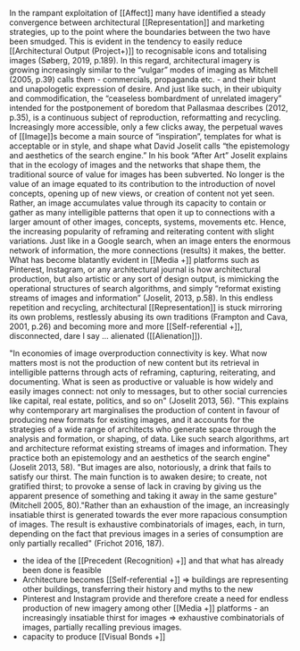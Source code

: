 In the rampant exploitation of [[Affect]] many have identified a steady convergence between architectural [[Representation]] and marketing strategies, up to the point where the boundaries between the two have been smudged. This is evident in the tendency to easily reduce [[Architectural Output (Project+)]] to recognisable icons and totalising images (Søberg, 2019, p.189). In this regard, architectural imagery is growing increasingly similar to the “vulgar” modes of imaging as Mitchell (2005, p.39) calls them - commercials, propaganda etc. - and their blunt and unapologetic expression of desire. And just like such, in their ubiquity and commodification, the “ceaseless bombardment of unrelated imagery” intended for the postponement of boredom that Pallasmaa describes (2012, p.35), is a continuous subject of reproduction, reformatting and recycling. Increasingly more accessible, only a few clicks away, the perpetual waves of [[Image]]s become a main source of “inspiration”, templates for what is acceptable or in style, and shape what David Joselit calls “the epistemology and aesthetics of the search engine.” In his book “After Art” Joselit explains that in the ecology of images  and the networks that shape them, the traditional source of value for images has been subverted. No longer is the value of an image equated to its contribution to the introduction of novel concepts, opening up of new views, or creation of content not yet seen. Rather, an image accumulates value through its capacity to contain or gather as many intelligible patterns that open it up to connections with a larger amount of other images, concepts, systems, movements etc. Hence, the increasing popularity of reframing and reiterating content with slight variations. Just like in a Google search, when an image enters the enormous network of information, the more connections (results) it makes, the better. What has become blatantly evident in [[Media +]] platforms such as Pinterest, Instagram, or any architectural journal is how architectural production, but also artistic or any sort of design output, is mimicking the operational structures of search algorithms, and simply “reformat existing streams of images and information” (Joselit, 2013, p.58). In this endless repetition and recycling, architectural [[Representation]] is stuck mirroring its own problems, restlessly abusing its own traditions (Frampton and Cava, 2001, p.26) and becoming more and more [[Self-referential +]], disconnected, dare I say ... alienated ([[Alienation]]).

"In economies of image overproduction connectivity is key. What now matters most is not the production of new content but its retrieval in intelligible patterns through acts of reframing, capturing, reiterating, and documenting. What is seen as productive or valuable is how widely and easily images connect: not only to messages, but to other social currencies like capital, real estate, politics, and so on" (Joselit 2013, 56). "This explains why contemporary art marginalises the production of content in favour of producing new formats for existing images, and it accounts for the strategies of a wide range of architects who generate space through the analysis and formation, or shaping, of data. Like such search algorithms, art and architecture reformat existing streams of images and information. They practice both an epistemology and an aesthetics of the search engine" (Joselit 2013, 58). "But images are also, notoriously, a drink that fails to satisfy our thirst. The main function is to awaken desire; to create, not gratified thirst; to provoke a sense of lack in craving by giving us the apparent presence of something and taking it away in the same gesture" (Mitchell 2005, 80)."Rather than an exhaustion of the image, an increasingly insatiable thirst is generated towards the ever more rapacious consumption of images. The result is exhaustive combinatorials of images, each, in turn, depending on the fact that previous images in a series of consumption are only partially recalled" (Frichot 2016, 187).

- the idea of the [[Precedent (Recognition) +]] and that what has already been done is feasible 
- Architecture becomes [[Self-referential +]] => buildings are representing other buildings, transferring their history and myths to the new
- Pinterest and Instagram provide and therefore create a need for endless production of new imagery among other [[Media +]] platforms - an increasingly insatiable thirst for images => exhaustive combinatorials of images, partially recalling previous images.
- capacity to produce [[Visual Bonds +]]
 
